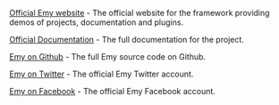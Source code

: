[Official Emy website](http://www.emy-library.org/) - The official website for the framework providing demos of projects, documentation and plugins.

[Official Documentation](http://www.emy-library.org/documentation.html) - The full documentation for the project.

[Emy on Github](https://github.com/EmyLibrary/emy) - The full Emy source code on Github.

[Emy on Twitter](https://twitter.com/emylibrary) - The official Emy Twitter account.

[Emy on Facebook](https://www.facebook.com/emy.library) - The official Emy Facebook account.
